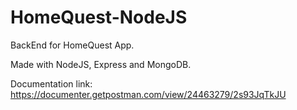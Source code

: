 # HomeQuest-NodeJS

BackEnd for HomeQuest App.

Made with NodeJS, Express and MongoDB.

Documentation link: https://documenter.getpostman.com/view/24463279/2s93JqTkJU
